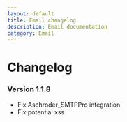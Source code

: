 ```yaml
---
layout: default
title: Email changelog
description: Email documentation
category: Email
---
```


# Changelog

### Version 1.1.8

 -  Fix Aschroder_SMTPPro integration
 -  Fix potential xss

